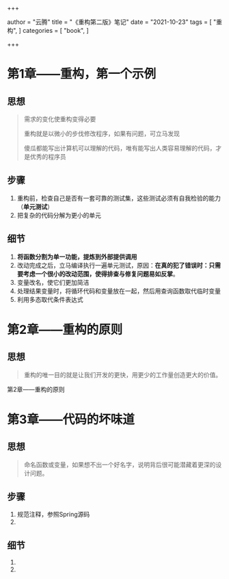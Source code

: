 +++

author = "云腾"
title = "《重构第二版》笔记"
date = "2021-10-23"
tags = [
    "重构",
]
categories = [
    "book",
]

+++

# 第1章——重构，第一个示例

## 思想

> 需求的变化使重构变得必要
>
> 重构就是以微小的步伐修改程序，如果有问题，可立马发现
>
> 傻瓜都能写出计算机可以理解的代码，唯有能写出人类容易理解的代码，才是优秀的程序员

## 步骤

1. 重构前，检查自己是否有一套可靠的测试集，这些测试必须有自我检验的能力（**单元测试**）
2. 把复杂的代码分解为更小的单元

## 细节

1. **将函数分割为单一功能，提炼到外部提供调用**
2. 改动完成之后，立马编译执行一遍单元测试，原因：**在真的犯了错误时：只需要考虑一个很小的改动范围，使得排查与修复问题易如反掌**。
3. 变量改名，使它们更加简洁
4. 处理结果变量时，将循环代码和变量放在一起，然后用查询函数取代临时变量
5. 利用多态取代条件表达式

# 第2章——重构的原则

## 思想

> 重构的唯一目的就是让我们开发的更快，用更少的工作量创造更大的价值。

第2章——重构的原则

# 第3章——代码的坏味道

## 思想	

> 命名函数或变量，如果想不出一个好名字，说明背后很可能潜藏着更深的设计问题。

## 步骤

1. 规范注释，参照Spring源码
2. 

## 细节

1. 
2. 





